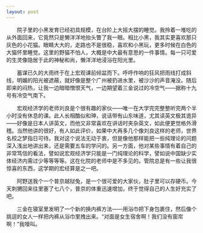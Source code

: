 ```yaml
---
layout: post
---
```

　　院子里的小黑发育已经初具规模，在台阶上大摇大摆的睡觉。我拎着一堆吃的从外面回来，它竟然只是懒洋洋地抬头瞥了我一眼。相比小黑，我其实更喜欢那只灰色的小花猫。眼睛大大的，走路也不是很稳，喜欢和小黑玩，更多时候在白色的大猫怀里睡觉。这里的野猫不怕人，大概是中大最有意思的一件事情。每一只可爱的生灵像隐居于此的神秘和尚，懒洋洋地浸浴在阳光里。

　　蓄谋已久的大雨终于在上宏观课前倾盆而下。呼呼作响的狂风把雨线打成斜线，明媚的阳光被遮蔽，就好像是整个广州被扔进水里，被沙沙的声音淹没。随后即来的闷热，让我一边暗暗憎恨天气，一边期望着三金说过的冷空气——据称十九号有冷空气南下。

　　宏观经济学的老师刘良是个很有趣的家伙——唯一在大学完完整整听完两个半小时没有休息的课。此人长相酷似和珅，说话带有山东味道，尤其读英文极其诡异——好像是日本人讲英文，而他又非常喜欢在讲话时夹杂英文，如此便更觉格外滑稽。当然他讲的很好，有人如此评价，如果中大再多几个像刘良这样的老师，世界名校之梦指日可待。我对这个说法无动于衷，但是像他那样能把一些纯理论的问题深入浅出地讲出来，还是需要五车的学问的。另一方面，他对某些事情有着自己的非常笃信的看法，譬如说宏观经济学只能是一门纯理论的科学，譬如说中国缺少实体经济内需过少等等等等。这在化院的老师中是不多见的。管院总是有一些让我很惊喜的东西，这学期的宏经算是之一吧。

　　阿野送我个一个普京越狱兔，是一个很可爱的大家伙，肚子里可以存硬币。今天刺猬回来往里塞了七八个，普京的体重迅速增加，终于觉得自己的人生好充实了吧。

　　三金在寝室里发明了一个新的换内裤方法——用浴巾把下身包裹住，然后像个挑逗的女人一样把内裤从浴巾里拽出来。“对面是女生宿舍啊！我们没有窗帘啊！”我嚎叫。